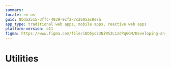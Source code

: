 ```yaml
---
summary: 
locale: en-us
guid: 8bda2515-3ffc-4939-9cf2-7c2605ac0e7a
app_type: traditional web apps, mobile apps, reactive web apps
platform-version: o11
figma: https://www.figma.com/file/iBD5yo23NiW53L1zdPqGGM/Developing-an-Application?type=design&node-id=245%3A83&mode=design&t=u4ANW5BJS7Flsdmg-1
---
```


# Utilities

